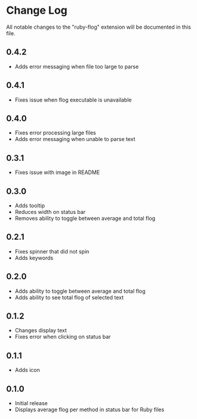 # Change Log

All notable changes to the "ruby-flog" extension will be documented in this file.

## 0.4.2

- Adds error messaging when file too large to parse

## 0.4.1

- Fixes issue when flog executable is unavailable

## 0.4.0

- Fixes error processing large files
- Adds error messaging when unable to parse text

## 0.3.1

- Fixes issue with image in README

## 0.3.0

- Adds tooltip
- Reduces width on status bar
- Removes ability to toggle between average and total flog

## 0.2.1

- Fixes spinner that did not spin
- Adds keywords

## 0.2.0

- Adds ability to toggle between average and total flog
- Adds ability to see total flog of selected text

## 0.1.2

- Changes display text
- Fixes error when clicking on status bar

## 0.1.1

- Adds icon

## 0.1.0

- Initial release
- Displays average flog per method in status bar for Ruby files